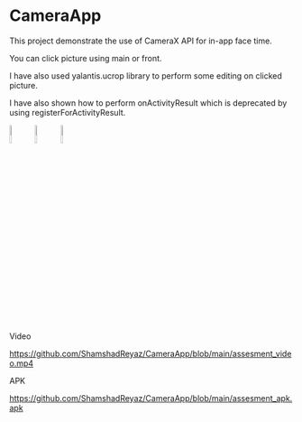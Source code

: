 # CameraApp
This project demonstrate the use of CameraX API for in-app face time.

You can click picture using main or front.

I have also used yalantis.ucrop library to perform some editing on clicked picture.

I have also shown how to perform onActivityResult which is deprecated by using registerForActivityResult.

<img src="https://user-images.githubusercontent.com/7029491/138131325-ab2ed371-127a-4991-a2b3-5c0d1c3ce7e4.jpg" width="9%"></img><img src="https://user-images.githubusercontent.com/7029491/138131335-49e9a566-c78e-4b10-b1e7-710276a85c4a.jpg" width="9%"></img><img src="https://user-images.githubusercontent.com/7029491/138131337-299fc736-16b9-4457-9d8b-66a8c18a93fb.jpg" width="9%"></img> 

Video

https://github.com/ShamshadReyaz/CameraApp/blob/main/assesment_video.mp4

APK

https://github.com/ShamshadReyaz/CameraApp/blob/main/assesment_apk.apk
